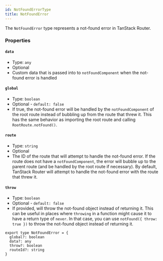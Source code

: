 ```yaml
---
id: NotFoundErrorType
title: NotFoundError
---
```


The `NotFoundError` type represents a not-found error in TanStack Router.

### Properties

#### `data`

- Type: `any`
- Optional
- Custom data that is passed into to `notFoundComponent` when the not-found error is handled

#### `global`

- Type: `boolean`
- Optional - `default: false`
- If true, the not-found error will be handled by the `notFoundComponent` of the root route instead of bubbling up from the route that threw it. This has the same behavior as importing the root route and calling `RootRoute.notFound()`.

#### `route`

- Type: `string`
- Optional
- The ID of the route that will attempt to handle the not-found error. If the route does not have a `notFoundComponent`, the error will bubble up to the parent route (and be handled by the root route if necessary). By default, TanStack Router will attempt to handle the not-found error with the route that threw it.

#### `throw`

- Type: `boolean`
- Optional - `default: false`
- If provided, will throw the not-found object instead of returning it. This can be useful in places where `throwing` in a function might cause it to have a return type of `never`. In that case, you can use `notFound({ throw: true })` to throw the not-found object instead of returning it.

```tsx
export type NotFoundError = {
  global?: boolean
  data?: any
  throw?: boolean
  routeId?: string
}
```
